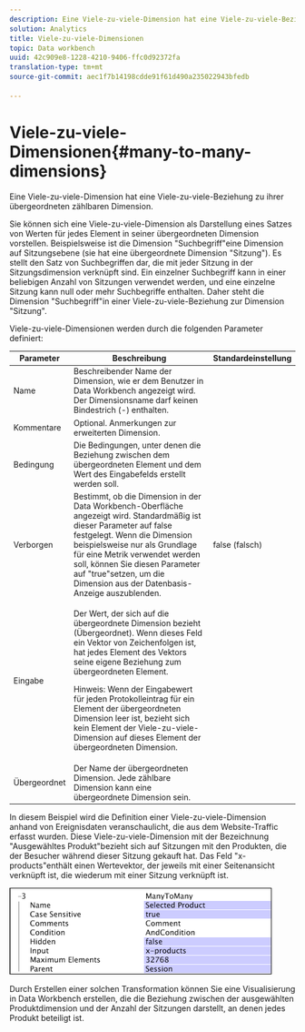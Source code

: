 ```yaml
---
description: Eine Viele-zu-viele-Dimension hat eine Viele-zu-viele-Beziehung zu ihrer übergeordneten zählbaren Dimension.
solution: Analytics
title: Viele-zu-viele-Dimensionen
topic: Data workbench
uuid: 42c909e8-1228-4210-9406-ffc0d92372fa
translation-type: tm+mt
source-git-commit: aec1f7b14198cdde91f61d490a235022943bfedb

---
```



# Viele-zu-viele-Dimensionen{#many-to-many-dimensions}

Eine Viele-zu-viele-Dimension hat eine Viele-zu-viele-Beziehung zu ihrer übergeordneten zählbaren Dimension.

Sie können sich eine Viele-zu-viele-Dimension als Darstellung eines Satzes von Werten für jedes Element in seiner übergeordneten Dimension vorstellen. Beispielsweise ist die Dimension &quot;Suchbegriff&quot;eine Dimension auf Sitzungsebene (sie hat eine übergeordnete Dimension &quot;Sitzung&quot;). Es stellt den Satz von Suchbegriffen dar, die mit jeder Sitzung in der Sitzungsdimension verknüpft sind. Ein einzelner Suchbegriff kann in einer beliebigen Anzahl von Sitzungen verwendet werden, und eine einzelne Sitzung kann null oder mehr Suchbegriffe enthalten. Daher steht die Dimension &quot;Suchbegriff&quot;in einer Viele-zu-viele-Beziehung zur Dimension &quot;Sitzung&quot;.

Viele-zu-viele-Dimensionen werden durch die folgenden Parameter definiert:

<table id="table_A6D495008DFF4DD28A3ECD718D775E54"> 
 <thead> 
  <tr> 
   <th colname="col1" class="entry"> Parameter </th> 
   <th colname="col2" class="entry"> Beschreibung </th> 
   <th colname="col3" class="entry"> Standardeinstellung </th> 
  </tr> 
 </thead>
 <tbody> 
  <tr> 
   <td colname="col1"> Name </td> 
   <td colname="col2"> Beschreibender Name der Dimension, wie er dem Benutzer in Data Workbench angezeigt wird. Der Dimensionsname darf keinen Bindestrich (-) enthalten. </td> 
   <td colname="col3"> </td> 
  </tr> 
  <tr> 
   <td colname="col1"> Kommentare </td> 
   <td colname="col2"> Optional. Anmerkungen zur erweiterten Dimension. </td> 
   <td colname="col3"> </td> 
  </tr> 
  <tr> 
   <td colname="col1"> Bedingung </td> 
   <td colname="col2"> Die Bedingungen, unter denen die Beziehung zwischen dem übergeordneten Element und dem Wert des Eingabefelds erstellt werden soll. </td> 
   <td colname="col3"> </td> 
  </tr> 
  <tr> 
   <td colname="col1"> Verborgen </td> 
   <td colname="col2"> Bestimmt, ob die Dimension in der Data Workbench-Oberfläche angezeigt wird. Standardmäßig ist dieser Parameter auf false festgelegt. Wenn die Dimension beispielsweise nur als Grundlage für eine Metrik verwendet werden soll, können Sie diesen Parameter auf "true"setzen, um die Dimension aus der Datenbasis-Anzeige auszublenden. </td> 
   <td colname="col3"> false (falsch) </td> 
  </tr> 
  <tr> 
   <td colname="col1"> Eingabe </td> 
   <td colname="col2"> <p>Der Wert, der sich auf die übergeordnete Dimension bezieht (Übergeordnet). Wenn dieses Feld ein Vektor von Zeichenfolgen ist, hat jedes Element des Vektors seine eigene Beziehung zum übergeordneten Element. </p> <p> <p>Hinweis:  Wenn der Eingabewert für jeden Protokolleintrag für ein Element der übergeordneten Dimension leer ist, bezieht sich kein Element der Viele-zu-viele-Dimension auf dieses Element der übergeordneten Dimension. </p> </p> </td> 
   <td colname="col3"> </td> 
  </tr> 
  <tr> 
   <td colname="col1"> Übergeordnet </td> 
   <td colname="col2"> Der Name der übergeordneten Dimension. Jede zählbare Dimension kann eine übergeordnete Dimension sein. </td> 
   <td colname="col3"> </td> 
  </tr> 
 </tbody> 
</table>

In diesem Beispiel wird die Definition einer Viele-zu-viele-Dimension anhand von Ereignisdaten veranschaulicht, die aus dem Website-Traffic erfasst wurden. Diese Viele-zu-viele-Dimension mit der Bezeichnung &quot;Ausgewähltes Produkt&quot;bezieht sich auf Sitzungen mit den Produkten, die der Besucher während dieser Sitzung gekauft hat. Das Feld &quot;x-products&quot;enthält einen Wertevektor, der jeweils mit einer Seitenansicht verknüpft ist, die wiederum mit einer Sitzung verknüpft ist.

![](assets/cfg_Transformation_Dim_ManytoMany.png)

Durch Erstellen einer solchen Transformation können Sie eine Visualisierung in Data Workbench erstellen, die die Beziehung zwischen der ausgewählten Produktdimension und der Anzahl der Sitzungen darstellt, an denen jedes Produkt beteiligt ist.
